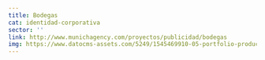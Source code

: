 ```yaml
---
title: Bodegas
cat: identidad-corporativa
sector: ''
link: http://www.munichagency.com/proyectos/publicidad/bodegas
img: https://www.datocms-assets.com/5249/1545469910-05-portfolio-productos-o.jpg
---
```


